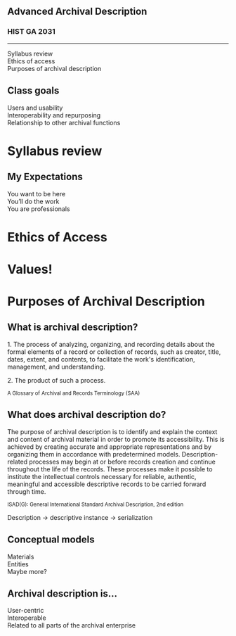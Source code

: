 ## Advanced Archival Description

### HIST GA 2031

* * *

Syllabus review  
Ethics of access  
Purposes of archival description



## Class goals

Users and usability  
Interoperability and repurposing  
Relationship to other archival functions



# Syllabus review



## My Expectations

You want to be here  
You&rsquo;ll do the work  
You are professionals



# Ethics of Access



# Values!



# Purposes of Archival Description



## What is archival description?



1\. The process of analyzing, organizing, and recording details about the formal elements of a record or collection of records, such as creator, title, dates, extent, and contents, to facilitate the work's identification, management, and understanding.

2\. The product of such a process.

<small>A Glossary of Archival and Records Terminology (SAA)</small>



## What does archival description do?



The purpose of archival description is to identify and explain the context and content of archival material in order to promote its accessibility. This is achieved by creating accurate and appropriate representations and by organizing them in accordance with predetermined models. Description-related processes may begin at or before records creation and continue throughout the life of the records. These processes make it possible to institute the intellectual controls necessary for reliable, authentic, meaningful and accessible descriptive records to be carried forward through time.

<small>ISAD(G): General International Standard Archival Description, 2nd edition</small>



Description &rarr; descriptive instance &rarr; serialization



## Conceptual models

Materials  
Entities  
Maybe more?



## Archival description is...

User-centric  
Interoperable  
Related to all parts of the archival enterprise
